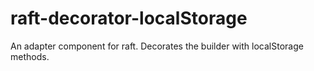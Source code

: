# raft-decorator-localStorage
An adapter component for raft. Decorates the builder with localStorage methods.
